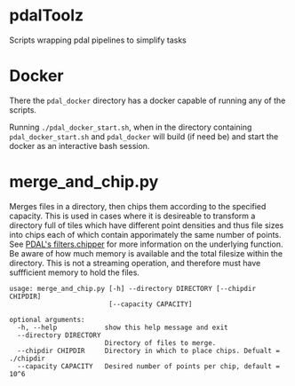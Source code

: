 # pdalToolz
Scripts wrapping pdal pipelines to simplify tasks

# Docker
There the `pdal_docker` directory has a docker capable of running any of the scripts.

Running `./pdal_docker_start.sh`, when in the directory containing `pdal_docker_start.sh` and  `pdal_docker` will build (if need be) and start the docker as an interactive bash session.

# merge_and_chip.py
Merges files in a directory, then chips them according to the specified capacity.  This is used in cases where it is desireable to transform a directory full of tiles which have different point densities and thus file sizes into chips each of which contain apporimately the same number of points.  See [PDAL's filters.chipper](https://pdal.io/stages/filters.chipper.html) for more information on the underlying function.  Be aware of how much memory is available and the total filesize within the directory.  This is not a streaming operation, and therefore must have suffficient memory to hold the files.

```
usage: merge_and_chip.py [-h] --directory DIRECTORY [--chipdir CHIPDIR]
                         [--capacity CAPACITY]

optional arguments:
  -h, --help            show this help message and exit
  --directory DIRECTORY
                        Directory of files to merge.
  --chipdir CHIPDIR     Directory in which to place chips. Defualt = ./chipdir
  --capacity CAPACITY   Desired number of points per chip, default = 10^6
```

